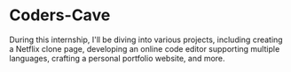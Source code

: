 # Coders-Cave
During this internship, I'll be diving into various projects, including creating a Netflix clone page, developing an online code editor supporting multiple languages, crafting a personal portfolio website, and more.

